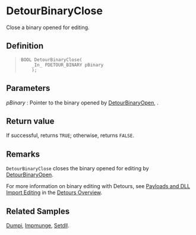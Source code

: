 DetourBinaryClose
=================

Close a binary opened for editing.

Definition
----------

>     BOOL DetourBinaryClose(
>         _In_ PDETOUR_BINARY pBinary
>         );

Parameters
----------

*pBinary*
:   Pointer to the binary opened by
    [DetourBinaryOpen](DetourBinaryOpen), .

Return value
------------

If successful, returns `TRUE`; otherwise, returns `FALSE`.

Remarks
-------

`DetourBinaryClose` closes the binary opened for editing by
[DetourBinaryOpen](DetourBinaryOpen).

For more information on binary editing with Detours, see [Payloads and
DLL Import Editing](OwerviewPayloads) in the [Detours
Overview](Home).

Related Samples
---------------

[Dumpi](SampleDumpi), [Impmunge](SampleImpmunge),
[Setdll](SampleSetdll).
